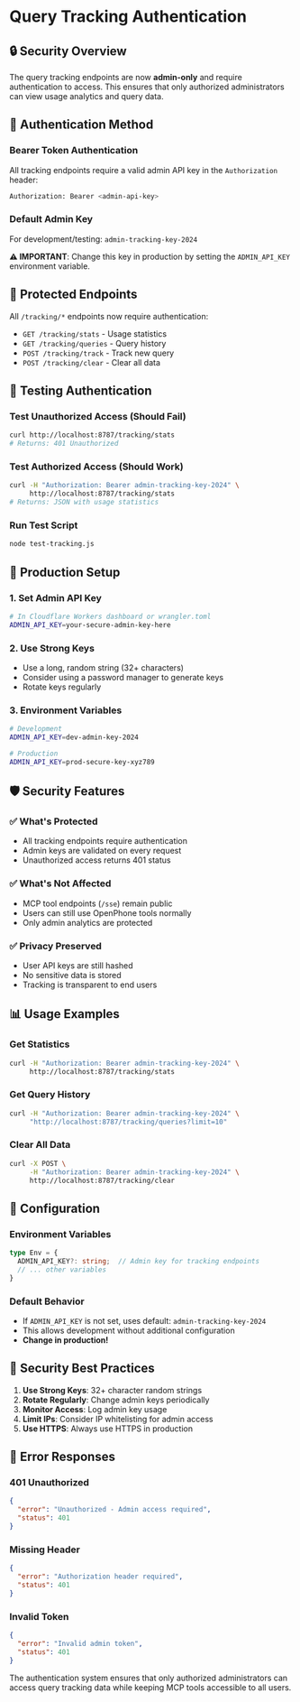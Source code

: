 # Query Tracking Authentication

## 🔒 **Security Overview**

The query tracking endpoints are now **admin-only** and require authentication to access. This ensures that only authorized administrators can view usage analytics and query data.

## 🔑 **Authentication Method**

### **Bearer Token Authentication**
All tracking endpoints require a valid admin API key in the `Authorization` header:

```bash
Authorization: Bearer <admin-api-key>
```

### **Default Admin Key**
For development/testing: `admin-tracking-key-2024`

**⚠️ IMPORTANT**: Change this key in production by setting the `ADMIN_API_KEY` environment variable.

## 📡 **Protected Endpoints**

All `/tracking/*` endpoints now require authentication:

- `GET /tracking/stats` - Usage statistics
- `GET /tracking/queries` - Query history  
- `POST /tracking/track` - Track new query
- `POST /tracking/clear` - Clear all data

## 🧪 **Testing Authentication**

### **Test Unauthorized Access (Should Fail)**
```bash
curl http://localhost:8787/tracking/stats
# Returns: 401 Unauthorized
```

### **Test Authorized Access (Should Work)**
```bash
curl -H "Authorization: Bearer admin-tracking-key-2024" \
     http://localhost:8787/tracking/stats
# Returns: JSON with usage statistics
```

### **Run Test Script**
```bash
node test-tracking.js
```

## 🚀 **Production Setup**

### **1. Set Admin API Key**
```bash
# In Cloudflare Workers dashboard or wrangler.toml
ADMIN_API_KEY=your-secure-admin-key-here
```

### **2. Use Strong Keys**
- Use a long, random string (32+ characters)
- Consider using a password manager to generate keys
- Rotate keys regularly

### **3. Environment Variables**
```bash
# Development
ADMIN_API_KEY=dev-admin-key-2024

# Production  
ADMIN_API_KEY=prod-secure-key-xyz789
```

## 🛡️ **Security Features**

### **✅ What's Protected**
- All tracking endpoints require authentication
- Admin keys are validated on every request
- Unauthorized access returns 401 status

### **✅ What's Not Affected**
- MCP tool endpoints (`/sse`) remain public
- Users can still use OpenPhone tools normally
- Only admin analytics are protected

### **✅ Privacy Preserved**
- User API keys are still hashed
- No sensitive data is stored
- Tracking is transparent to end users

## 📊 **Usage Examples**

### **Get Statistics**
```bash
curl -H "Authorization: Bearer admin-tracking-key-2024" \
     http://localhost:8787/tracking/stats
```

### **Get Query History**
```bash
curl -H "Authorization: Bearer admin-tracking-key-2024" \
     "http://localhost:8787/tracking/queries?limit=10"
```

### **Clear All Data**
```bash
curl -X POST \
     -H "Authorization: Bearer admin-tracking-key-2024" \
     http://localhost:8787/tracking/clear
```

## 🔧 **Configuration**

### **Environment Variables**
```typescript
type Env = {
  ADMIN_API_KEY?: string;  // Admin key for tracking endpoints
  // ... other variables
}
```

### **Default Behavior**
- If `ADMIN_API_KEY` is not set, uses default: `admin-tracking-key-2024`
- This allows development without additional configuration
- **Change in production!**

## 🚨 **Security Best Practices**

1. **Use Strong Keys**: 32+ character random strings
2. **Rotate Regularly**: Change admin keys periodically  
3. **Monitor Access**: Log admin key usage
4. **Limit IPs**: Consider IP whitelisting for admin access
5. **Use HTTPS**: Always use HTTPS in production

## 📝 **Error Responses**

### **401 Unauthorized**
```json
{
  "error": "Unauthorized - Admin access required",
  "status": 401
}
```

### **Missing Header**
```json
{
  "error": "Authorization header required",
  "status": 401
}
```

### **Invalid Token**
```json
{
  "error": "Invalid admin token",
  "status": 401
}
```

The authentication system ensures that only authorized administrators can access query tracking data while keeping MCP tools accessible to all users.
